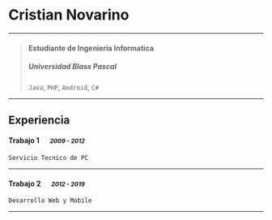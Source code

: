 # Cristian Novarino

---

> #### Estudiante de Ingenieria Informatica
> #####  Universidad Blass Pascal 
> `Java`, `PHP`, `Android`, `C#`

---
## Experiencia
#### Trabajo 1 &emsp; <small>*2009 - 2012*</small>
`Servicio Tecnico de PC`

---
#### Trabajo 2 &emsp; <small>*2012 - 2019*</small>
`Desarrollo Web y Mobile`

---
